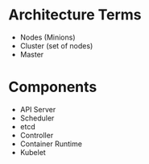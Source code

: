 # Architecture Terms
 - Nodes (Minions)
 - Cluster (set of nodes)
 - Master

# Components
 - API Server
 - Scheduler
 - etcd
 - Controller
 - Container Runtime
 - Kubelet

